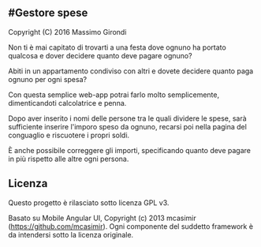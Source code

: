 #Gestore spese
----
Copyright (C) 2016 Massimo Girondi


Non ti è mai capitato di trovarti a una festa dove ognuno ha portato qualcosa e dover decidere quanto deve pagare ognuno?

Abiti in un appartamento condiviso con altri e dovete decidere quanto paga ognuno per ogni spesa?

Con questa semplice web-app potrai farlo molto semplicemente, dimenticandoti calcolatrice e penna.

Dopo aver inserito i nomi delle persone tra le quali dividere le spese, sarà sufficiente inserire l'imporo speso da ognuno, recarsi poi nella pagina del conguaglio e riscuotere i propri soldi.

È anche possibile correggere gli importi, specificando quanto deve pagare in più rispetto alle altre ogni persona.


Licenza
----
Questo progetto è rilasciato sotto licenza GPL v3.

Basato su Mobile Angular UI, Copyright (c) 2013 mcasimir (https://github.com/mcasimir).
Ogni componente del suddetto framework è da intendersi sotto la licenza originale.

